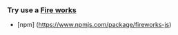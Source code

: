 ### Try use a [Fire works](https://crashmax-dev.github.io/fireworks-js/)
- [npm] (https://www.npmjs.com/package/fireworks-js)
